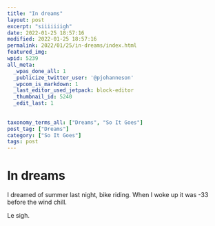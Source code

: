 ```yaml
---
title: "In dreams"
layout: post
excerpt: "siiiiiiigh"
date: 2022-01-25 18:57:16
modified: 2022-01-25 18:57:16
permalink: 2022/01/25/in-dreams/index.html
featured_img: 
wpid: 5239
all_meta: 
  _wpas_done_all: 1
  _publicize_twitter_user: '@pjohanneson'
  _wpcom_is_markdown: 1
  _last_editor_used_jetpack: block-editor
  _thumbnail_id: 5240
  _edit_last: 1
  
  
taxonomy_terms_all: ["Dreams", "So It Goes"]
post_tag: ["Dreams"]
category: ["So It Goes"]
tags: post
---
```


# In dreams

I dreamed of summer last night, bike riding. When I woke up it was -33 before the wind chill.

Le sigh.